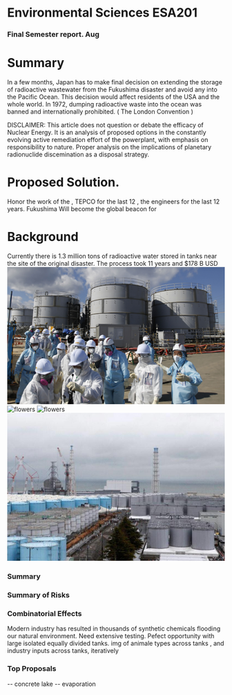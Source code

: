 # Environmental Sciences ESA201
### Final Semester report. Aug


# Summary
In a few months, Japan has to make final decision on extending the storage of radioactive wastewater from the Fukushima disaster and avoid any into the Pacific Ocean.
This decision would affect residents of the USA and the whole world. In 1972, dumping radioactive waste into the ocean was banned and internationally prohibited. ( The London Convention )

DISCLAIMER: This article does not question or debate the efficacy of Nuclear Energy. It is an analysis of proposed options in the constantly evolving active remediation effort of the powerplant, with emphasis on responsibility to nature.   Proper analysis on the implications of planetary radionuclide discemination as a disposal strategy. 

# Proposed Solution. 
Honor the work of the ,  TEPCO for the last 12  , the engineers for the last 12 years.  Fukushima Will become the global beacon for 

# Background
Currently there is 1.3 million tons of radioactive water stored in tanks near the site of the original disaster. The process took 11 years and $178 B USD 
![flowers](docs/assets/img/flowers.jpg)
![flowers](docs/assets/img/simulation.jpg)
![flowers](docs/assets/img/watertanks.jpg)
![flowers](docs/assets/img/watertanks2.jpg)
### Summary 





### Summary of Risks


### Combinatorial Effects
Modern industry has resulted in thousands of synthetic chemicals flooding our natural environment.  Need extensive testing. Pefect opportunity with large isolated equally divided tanks. 
img of animale types across tanks , and industry inputs across tanks, iteratively


### Top Proposals 
-- concrete lake
-- evaporation
